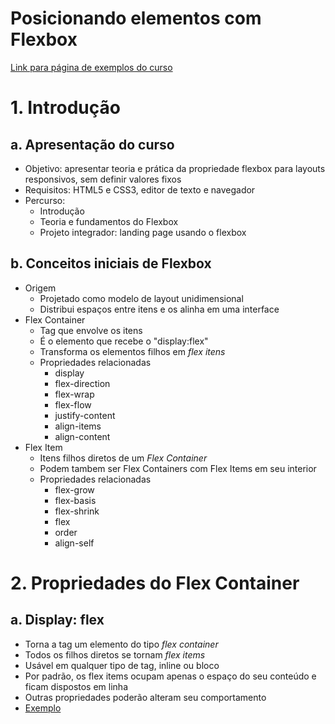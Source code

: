 # Posicionando elementos com Flexbox

[Link para página de exemplos do curso](https://pitossomo.github.io/DIOImpulso22-FlexBox/)


# 1. Introdução
## a. Apresentação do curso
  - Objetivo: apresentar teoria e prática da propriedade flexbox para layouts responsivos, sem definir valores fixos
  - Requisitos: HTML5 e CSS3, editor de texto e navegador
  - Percurso:
    - Introdução
    - Teoria e fundamentos do Flexbox
    - Projeto integrador: landing page usando o flexbox

## b. Conceitos iniciais de Flexbox
  - Origem
    - Projetado como modelo de layout unidimensional
    - Distribui espaços entre itens e os alinha em uma interface 
  - Flex Container
    - Tag que envolve os itens
    - É o elemento que recebe o "display:flex"
    - Transforma os elementos filhos em *flex itens*
    - Propriedades relacionadas
      - display
      - flex-direction
      - flex-wrap
      - flex-flow
      - justify-content
      - align-items
      - align-content
  - Flex Item
    - Itens filhos diretos de um *Flex Container*
    - Podem tambem ser Flex Containers com Flex Items em seu interior
    - Propriedades relacionadas
      - flex-grow
      - flex-basis
      - flex-shrink
      - flex
      - order
      - align-self

# 2. Propriedades do Flex Container
## a. Display: flex
  - Torna a tag um elemento do tipo *flex container*
  - Todos os filhos diretos se tornam *flex items*
  - Usável em qualquer tipo de tag, inline ou bloco
  - Por padrão, os flex items ocupam apenas o espaço do seu conteúdo e ficam dispostos em linha
  - Outras propriedades poderão alteram seu comportamento  
  - [Exemplo](#TODO)